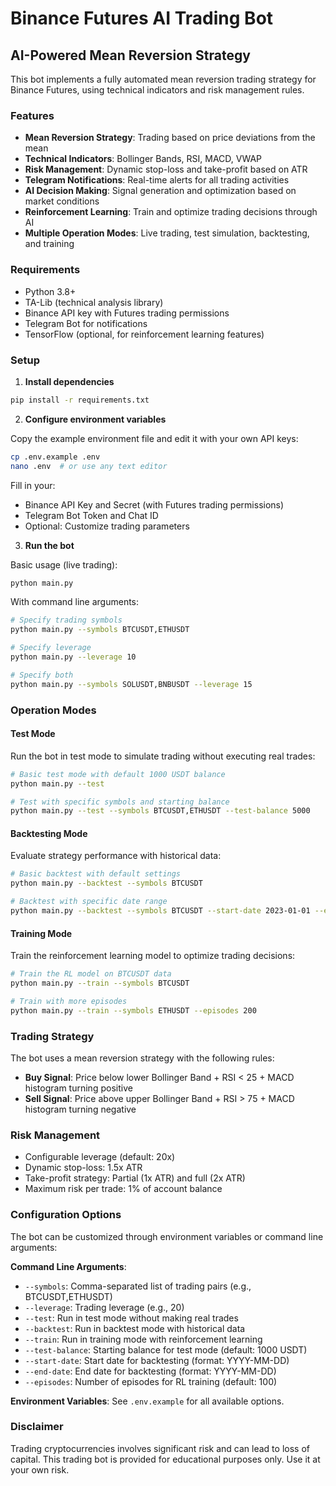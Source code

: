 # Binance Futures AI Trading Bot

## AI-Powered Mean Reversion Strategy

This bot implements a fully automated mean reversion trading strategy for Binance Futures, using technical indicators and risk management rules.

### Features

- **Mean Reversion Strategy**: Trading based on price deviations from the mean
- **Technical Indicators**: Bollinger Bands, RSI, MACD, VWAP
- **Risk Management**: Dynamic stop-loss and take-profit based on ATR
- **Telegram Notifications**: Real-time alerts for all trading activities
- **AI Decision Making**: Signal generation and optimization based on market conditions
- **Reinforcement Learning**: Train and optimize trading decisions through AI
- **Multiple Operation Modes**: Live trading, test simulation, backtesting, and training

### Requirements

- Python 3.8+
- TA-Lib (technical analysis library)
- Binance API key with Futures trading permissions
- Telegram Bot for notifications
- TensorFlow (optional, for reinforcement learning features)

### Setup

1. **Install dependencies**

```bash
pip install -r requirements.txt
```

2. **Configure environment variables**

Copy the example environment file and edit it with your own API keys:

```bash
cp .env.example .env
nano .env  # or use any text editor
```

Fill in your:
- Binance API Key and Secret (with Futures trading permissions)
- Telegram Bot Token and Chat ID
- Optional: Customize trading parameters

3. **Run the bot**

Basic usage (live trading):
```bash
python main.py
```

With command line arguments:
```bash
# Specify trading symbols
python main.py --symbols BTCUSDT,ETHUSDT

# Specify leverage
python main.py --leverage 10

# Specify both
python main.py --symbols SOLUSDT,BNBUSDT --leverage 15
```

### Operation Modes

#### Test Mode
Run the bot in test mode to simulate trading without executing real trades:

```bash
# Basic test mode with default 1000 USDT balance
python main.py --test

# Test with specific symbols and starting balance
python main.py --test --symbols BTCUSDT,ETHUSDT --test-balance 5000
```

#### Backtesting Mode
Evaluate strategy performance with historical data:

```bash
# Basic backtest with default settings
python main.py --backtest --symbols BTCUSDT

# Backtest with specific date range
python main.py --backtest --symbols BTCUSDT --start-date 2023-01-01 --end-date 2023-12-31
```

#### Training Mode
Train the reinforcement learning model to optimize trading decisions:

```bash
# Train the RL model on BTCUSDT data
python main.py --train --symbols BTCUSDT

# Train with more episodes
python main.py --train --symbols ETHUSDT --episodes 200
```

### Trading Strategy

The bot uses a mean reversion strategy with the following rules:

- **Buy Signal**: Price below lower Bollinger Band + RSI < 25 + MACD histogram turning positive
- **Sell Signal**: Price above upper Bollinger Band + RSI > 75 + MACD histogram turning negative

### Risk Management

- Configurable leverage (default: 20x)
- Dynamic stop-loss: 1.5x ATR
- Take-profit strategy: Partial (1x ATR) and full (2x ATR)
- Maximum risk per trade: 1% of account balance

### Configuration Options

The bot can be customized through environment variables or command line arguments:

**Command Line Arguments**:
- `--symbols`: Comma-separated list of trading pairs (e.g., BTCUSDT,ETHUSDT)
- `--leverage`: Trading leverage (e.g., 20)
- `--test`: Run in test mode without making real trades
- `--backtest`: Run in backtest mode with historical data
- `--train`: Run in training mode with reinforcement learning
- `--test-balance`: Starting balance for test mode (default: 1000 USDT)
- `--start-date`: Start date for backtesting (format: YYYY-MM-DD)
- `--end-date`: End date for backtesting (format: YYYY-MM-DD)
- `--episodes`: Number of episodes for RL training (default: 100)

**Environment Variables**:
See `.env.example` for all available options.

### Disclaimer

Trading cryptocurrencies involves significant risk and can lead to loss of capital. This trading bot is provided for educational purposes only. Use it at your own risk.
